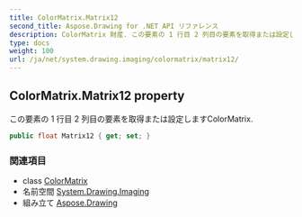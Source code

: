 ```yaml
---
title: ColorMatrix.Matrix12
second_title: Aspose.Drawing for .NET API リファレンス
description: ColorMatrix 財産. この要素の 1 行目 2 列目の要素を取得または設定しますColorMatrix.
type: docs
weight: 100
url: /ja/net/system.drawing.imaging/colormatrix/matrix12/
---
```

## ColorMatrix.Matrix12 property

この要素の 1 行目 2 列目の要素を取得または設定しますColorMatrix.

```csharp
public float Matrix12 { get; set; }
```

### 関連項目

* class [ColorMatrix](../)
* 名前空間 [System.Drawing.Imaging](../../colormatrix/)
* 組み立て [Aspose.Drawing](../../../)


